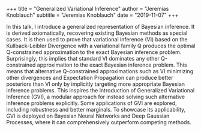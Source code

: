+++
title = "Generalized Variational Inference"
author = "Jeremias Knoblauch"
subtitle = "Jeremias Knoblauch"
date = "2019-11-07"
+++

In this talk, I introduce a generalized representation of Bayesian inference. It is derived axiomatically, recovering existing Bayesian methods as special cases. It is then used to prove that variational inference (VI) based on the Kullback-Leibler Divergence with a variational family Q produces the optimal Q-constrained approximation to the exact Bayesian inference problem. Surprisingly, this implies that standard VI dominates any other Q-constrained approximation to the exact Bayesian inference problem. This means that alternative Q-constrained approximations such as VI minimizing other divergences and Expectation Propagation can produce better posteriors than VI only by implicitly targeting more appropriate Bayesian inference problems. This inspires the introduction of Generalized Variational Inference (GVI), a modular approach for instead solving such alternative inference problems explicitly. Some applications of GVI are explored, including robustness and better marginals. To showcase its applicability, GVI is deployed on Bayesian Neural Networks and Deep Gaussian Processes, where it can comprehensively outperform competing methods.
